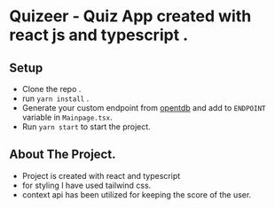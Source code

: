 # Quizeer - Quiz App created with react js and typescript .


## Setup

- Clone the repo .
- run ``yarn install`` .
- Generate your custom endpoint from [opentdb](https://opentdb.com/api_config.php) and add to ``ENDPOINT`` variable in ``Mainpage.tsx``.
- Run ``yarn start`` to start the project.
  

## About The Project.
- Project is created with react and typescript
- for styling I have used tailwind css.
- context api has been utilized for keeping the score of the user.
    
